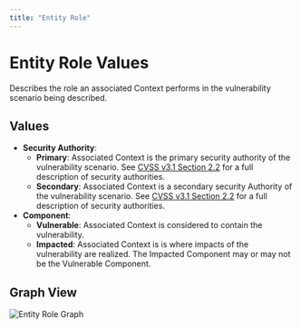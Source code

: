 ```yaml
---
title: "Entity Role"
---
```

# Entity Role Values

Describes the role an associated Context performs in the vulnerability scenario being described.

## Values

- **Security Authority**:
  - **Primary**:  Associated Context is the primary security authority of the vulnerability scenario. See [CVSS v3.1 Section 2.2](https://www.first.org/cvss/specification-document#2-2-Scope-S) for a full description of security authorities.
  - **Secondary**:  Associated Context is a secondary security Authority of the vulnerability scenario. See [CVSS v3.1 Section 2.2](https://www.first.org/cvss/specification-document#2-2-Scope-S) for a full description of security authorities.
- **Component**:
  - **Vulnerable**: Associated Context is considered to contain the vulnerability.
  - **Impacted**:  Associated Context is is where impacts of the vulnerability are realized. The Impacted Component may or may not be the Vulnerable Component.

## Graph View

![Entity Role Graph](/figures/graphsnippets/EntityRoleSnippet.png "Entity Role Graph")
